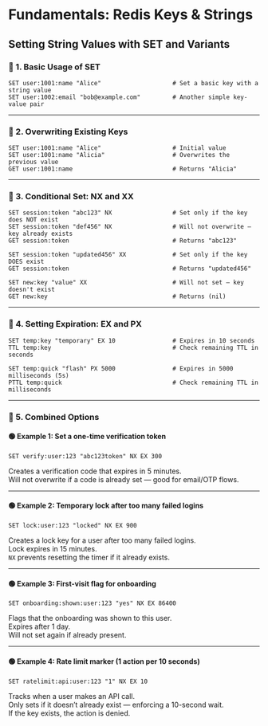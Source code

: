 # Fundamentals: Redis Keys & Strings

## Setting String Values with SET and Variants

### 🔹 1. Basic Usage of SET

```redis
SET user:1001:name "Alice"                    # Set a basic key with a string value
SET user:1002:email "bob@example.com"         # Another simple key-value pair
```

---

### 🔹 2. Overwriting Existing Keys

```redis
SET user:1001:name "Alice"                    # Initial value
SET user:1001:name "Alicia"                   # Overwrites the previous value
GET user:1001:name                            # Returns "Alicia"
```

---

### 🔹 3. Conditional Set: NX and XX

```redis
SET session:token "abc123" NX                 # Set only if the key does NOT exist
SET session:token "def456" NX                 # Will not overwrite — key already exists
GET session:token                             # Returns "abc123"

SET session:token "updated456" XX             # Set only if the key DOES exist
GET session:token                             # Returns "updated456"

SET new:key "value" XX                        # Will not set — key doesn't exist
GET new:key                                   # Returns (nil)
```

---

### 🔹 4. Setting Expiration: EX and PX

```redis
SET temp:key "temporary" EX 10                # Expires in 10 seconds
TTL temp:key                                  # Check remaining TTL in seconds

SET temp:quick "flash" PX 5000                # Expires in 5000 milliseconds (5s)
PTTL temp:quick                               # Check remaining TTL in milliseconds
```

---

### 🔹 5. Combined Options

#### 🟢 Example 1: Set a one-time verification token

```redis
SET verify:user:123 "abc123token" NX EX 300
```

Creates a verification code that expires in 5 minutes.  
Will not overwrite if a code is already set — good for email/OTP flows.

---

#### 🟢 Example 2: Temporary lock after too many failed logins

```redis
SET lock:user:123 "locked" NX EX 900
```

Creates a lock key for a user after too many failed logins.  
Lock expires in 15 minutes.  
`NX` prevents resetting the timer if it already exists.

---

#### 🟢 Example 3: First-visit flag for onboarding

```redis
SET onboarding:shown:user:123 "yes" NX EX 86400
```

Flags that the onboarding was shown to this user.  
Expires after 1 day.  
Will not set again if already present.

---

#### 🟢 Example 4: Rate limit marker (1 action per 10 seconds)

```redis
SET ratelimit:api:user:123 "1" NX EX 10
```

Tracks when a user makes an API call.  
Only sets if it doesn’t already exist — enforcing a 10-second wait.  
If the key exists, the action is denied.
